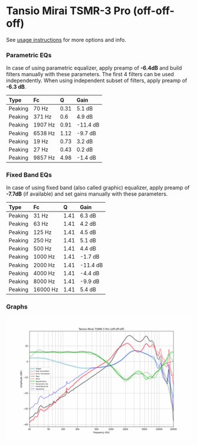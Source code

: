 # Tansio Mirai TSMR-3 Pro (off-off-off)
See [usage instructions](https://github.com/jaakkopasanen/AutoEq#usage) for more options and info.

### Parametric EQs
In case of using parametric equalizer, apply preamp of **-6.4dB** and build filters manually
with these parameters. The first 4 filters can be used independently.
When using independent subset of filters, apply preamp of **-6.3 dB**.

| Type    | Fc      |    Q | Gain     |
|:--------|:--------|:-----|:---------|
| Peaking | 70 Hz   | 0.31 | 5.1 dB   |
| Peaking | 371 Hz  | 0.6  | 4.9 dB   |
| Peaking | 1907 Hz | 0.91 | -11.4 dB |
| Peaking | 6538 Hz | 1.12 | -9.7 dB  |
| Peaking | 19 Hz   | 0.73 | 3.2 dB   |
| Peaking | 27 Hz   | 0.43 | 0.2 dB   |
| Peaking | 9857 Hz | 4.98 | -1.4 dB  |

### Fixed Band EQs
In case of using fixed band (also called graphic) equalizer, apply preamp of **-7.7dB**
(if available) and set gains manually with these parameters.

| Type    | Fc       |    Q | Gain     |
|:--------|:---------|:-----|:---------|
| Peaking | 31 Hz    | 1.41 | 6.3 dB   |
| Peaking | 63 Hz    | 1.41 | 4.2 dB   |
| Peaking | 125 Hz   | 1.41 | 4.5 dB   |
| Peaking | 250 Hz   | 1.41 | 5.1 dB   |
| Peaking | 500 Hz   | 1.41 | 4.4 dB   |
| Peaking | 1000 Hz  | 1.41 | -1.7 dB  |
| Peaking | 2000 Hz  | 1.41 | -11.4 dB |
| Peaking | 4000 Hz  | 1.41 | -4.4 dB  |
| Peaking | 8000 Hz  | 1.41 | -9.9 dB  |
| Peaking | 16000 Hz | 1.41 | 5.4 dB   |

### Graphs
![](./Tansio%20Mirai%20TSMR-3%20Pro%20(off-off-off).png)